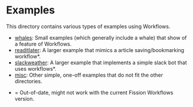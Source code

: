 # Examples

This directory contains various types of examples using Workflows.

- [whales](./whales): Small examples (which generally include a whale) that show of a feature of Workflows. 
- [readitlater](./readitlater): A larger example that mimics a article saving/bookmarking workflow\*.
- [slackweather](./slackweather): A larger example that implements a simple slack bot that uses workflows\*.
- [misc](./misc): Other simple, one-off examples that do not fit the other directories.

* = Out-of-date, might not work with the current Fission Workflows version.